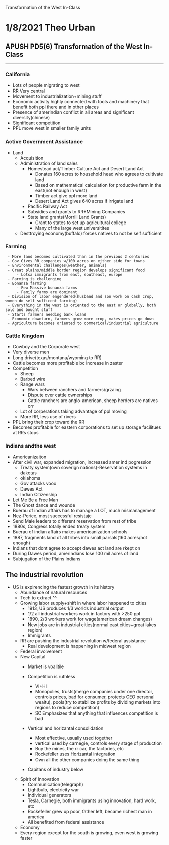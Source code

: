 Transformation of the West In-Class

# 1/8/2021 Theo Urban
## APUSH PD5(6) Transformation of the West In-Class
***
### California
 - Lots of people migrating to west
 - RR Very central
 - Movement to industrialization+mining stuff
 - Economic activity highly connected with tools and machinery that benefit both ppl there and in other places
 - Presence of amerindian conflict in all areas and significant diversity(chinese)
 - Significant competition
 - PPL move west in smaller family units

### Active Government Assistance
 - Land
	 - Acquisition
	 - Administration of land sales
		 - Homestead act/Timber Culture Act and Desert Land Act
			 - Donates 160 acres to household head who agrees to cultivate land
			 - Based on mathematical calculation for productive farm in the east(not enough in west)
			 - Timber act give ppl more land
			 - Desert Land Act gives 640 acres if irrigate land
		 - Pacific Railway Act
		 - Subsidies and grants to RR+Mining Companies
		 - State land grants(Morrill Land Grants)
			 - Grant to states to set up agricultural college
			 - Many of the large west universitites
	 - Desttroying economy(buffalo) forces natives to not be self sufficient

### Farming
	 - More land becomes cultivated than in the previous 2 centuries
	 - Gov Gives RR companies w/100 acres on either side for towns
	 - Environmental challenges(weather, animals)
	 - Great plains/middle border region develops significant food
		 - Lotsa immigrants from east, southeast, europe
	 - Farming is challenging
	 - Bonanza farming
		 - Few Massive bonanza farms
		 - Family farms are dominant
	 - Division of labor engendered(husband and son work on cash crop, women do self sufficent farming)
	 - Everything in the west is oriented to the east or globally, both sold and bought stuff
	 - Starts farmers needing bank loans
	 - Economic downturn, farmers grow more crop, makes prices go down
	 - Agriculture becomes oriented to commerical/industrial agriculture

### Cattle Kingdom
 - Cowboy and the Corporate west
 - Very diverse men
 - Long drive(texas/montana/wyoming to RR)
 - Cattle becomes more profitable bc increase in zaster
 - Competition
	 - Sheep
	 - Barbed wire
	 - Range wars
		 - Wars between ranchers and farmers/grzaing
		 - Dispute over cattle ownerships
		 - Cattle ranchers are anglo-american, sheep herders are natives orr 
	 - Lot of corperations taking advantage of ppl moving
	 - More RR, less use of rivers
 - PPL bring their crop toward the RR
 - Becomes profitable for eastern corporations to set up storage facilitues at RRs stops

### Indians andthe west
 - Americanizaiton
 - After civil war, expanded migration, increased amer ind pogression
	 - Treaty system(own soverign nations)-Reservation systems in dakotas
	 - oklahoma
	 - Gov attacks vooo
	 - Dawes Act
	 - Indian Citizenship
 - Let Me Be a Free Man
 - The Ghost dance and wounde
 - Buerau of indian affairs has to manage a LOT, much mismanagement
 - Nez-Perice, most successful resistajc
 - Send Male leaders to different reservation from rest of tribe
 - 1880s, Congress totally ended treaty system
 - Buerau of indian affairs makes americanization schools
 - 1887, fragments land of all tribes into small parsals(160 acres/not enough)
 - Indians that dont agree to accept dawes act land are rkept on 
 - During Dawes period, amerindians lose 100 mil acres of land
 - Subjugation of the Plains Indians

## The industrial revolution
 - US is expirencing the fastest growth in its history
	 - Abundance of natural resources
	 - Tech to extract ^^
	 - Growing labor supply+shift in where labor happened to cities
	  	 - 1913, US produces 1/3 worlds industrial output
		 - 1/2 all industrial workers work in factory with >250 ppl
		 - 1890, 2/3 workers work for wage(american dream changes)
		 - New jobs are in industrial cities(normal east cities+great lakes region)
		 - Immigrants
	 - RR are pushing the industrial revolution w/federal assistance
		 - Real development is happening in midwest region
	 - Federal involvement 
	 - New Capital
		 - Market is voalitile
		 - Competition is ruthless
			 - VI+HI
			 - Monopolies, trusts(merge companies under one director, controls prices, bad for consumer, protects CEO personal wealtu), pools(try to stabilize profits by dividing markets into regions to reduce competition)
			 - SC Emphasizes that anything that influences competition is bad
		 - Vertical and horizantal consolidation
			 - Most effective, usually used together
			 - vertical used by carnegie, controls every stage of production
			 - Buy the mines, the rr car, the factories, etc
			 - Rockefeller uses Horizantal integration
			 - Own all the other companies doing the same thing
			 
		 - Capitans of industry below
	 - Spirit of Innovation
		 - Communication(telegraph)
		 - Lightbulb, electricity war
		 - Individual generators
		 - Tesla, Carnegie, both immigrants using innovation, hard work, etc 
		 - Rockefeller grew up poor, father left, became richest man in america
		 - All benefited from federal assistance
	 - Economy 
	 - Every region except for the south is growing, even west is growing faster
